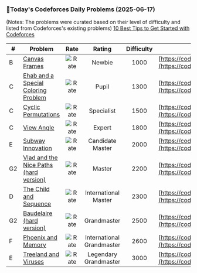 ### 🌟Today's Codeforces Daily Problems (2025-06-17)
(Notes: The problems were curated based on their level of difficulty and listed from Codeforces's existing problems)
[10 Best Tips to Get Started with Codeforces](https://github.com/ika9810/Codeforces-Daily-Problems/blob/main/10%20Best%20Tips%20to%20Get%20Started%20with%20Codeforces.md)

| # | Problem | Rate| Rating | Difficulty | Contest |
|---| ----- | :--------: | :----------: | :----------: | ---------- |
|B|[Canvas Frames](https://codeforces.com/contest/127/problem/B)|![Rate](https://img.shields.io/badge/Newbie-1000-lightgrey)|Newbie|1000|[https://codeforces.com/contest/127](https://codeforces.com/contest/127)|
|C|[Ehab and a Special Coloring Problem](https://codeforces.com/contest/1174/problem/C)|![Rate](https://img.shields.io/badge/Pupil-1300-brightgreen)|Pupil|1300|[https://codeforces.com/contest/1174](https://codeforces.com/contest/1174)|
|C|[Cyclic Permutations ](https://codeforces.com/contest/1391/problem/C)|![Rate](https://img.shields.io/badge/Specialist-1500-9cf)|Specialist|1500|[https://codeforces.com/contest/1391](https://codeforces.com/contest/1391)|
|C|[View Angle](https://codeforces.com/contest/257/problem/C)|![Rate](https://img.shields.io/badge/Expert-1800-blue)|Expert|1800|[https://codeforces.com/contest/257](https://codeforces.com/contest/257)|
|E|[Subway Innovation](https://codeforces.com/contest/371/problem/E)|![Rate](https://img.shields.io/badge/Candidate%20Master-2000-blueviolet)|Candidate Master|2000|[https://codeforces.com/contest/371](https://codeforces.com/contest/371)|
|G2|[Vlad and the Nice Paths (hard version)](https://codeforces.com/contest/1811/problem/G2)|![Rate](https://img.shields.io/badge/Master-2200-orange)|Master|2200|[https://codeforces.com/contest/1811](https://codeforces.com/contest/1811)|
|D|[The Child and Sequence](https://codeforces.com/contest/438/problem/D)|![Rate](https://img.shields.io/badge/International%20Master-2300-orange)|International Master|2300|[https://codeforces.com/contest/438](https://codeforces.com/contest/438)|
|G2|[Baudelaire (hard version)](https://codeforces.com/contest/2106/problem/G2)|![Rate](https://img.shields.io/badge/Grandmaster-2500-red)|Grandmaster|2500|[https://codeforces.com/contest/2106](https://codeforces.com/contest/2106)|
|F|[Phoenix and Memory](https://codeforces.com/contest/1348/problem/F)|![Rate](https://img.shields.io/badge/International%20Grandmaster-2600-red)|International Grandmaster|2600|[https://codeforces.com/contest/1348](https://codeforces.com/contest/1348)|
|E|[Treeland and Viruses](https://codeforces.com/contest/1320/problem/E)|![Rate](https://img.shields.io/badge/Legendary%20Grandmaster-3000-red)|Legendary Grandmaster|3000|[https://codeforces.com/contest/1320](https://codeforces.com/contest/1320)|
